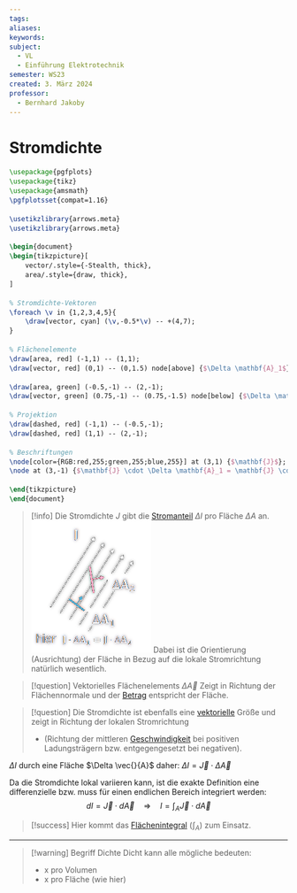 ```yaml
---
tags: 
aliases: 
keywords: 
subject:
  - VL
  - Einführung Elektrotechnik
semester: WS23
created: 3. März 2024
professor:
  - Bernhard Jakoby
---
```

 

# Stromdichte

```tikz
\usepackage{pgfplots}
\usepackage{tikz}
\usepackage{amsmath}
\pgfplotsset{compat=1.16}

\usetikzlibrary{arrows.meta}
\usetikzlibrary{arrows.meta}

\begin{document}
\begin{tikzpicture}[
    vector/.style={-Stealth, thick},
    area/.style={draw, thick},
]

% Stromdichte-Vektoren
\foreach \v in {1,2,3,4,5}{
    \draw[vector, cyan] (\v,-0.5*\v) -- +(4,7);
}

% Flächenelemente
\draw[area, red] (-1,1) -- (1,1);
\draw[vector, red] (0,1) -- (0,1.5) node[above] {$\Delta \mathbf{A}_1$};

\draw[area, green] (-0.5,-1) -- (2,-1);
\draw[vector, green] (0.75,-1) -- (0.75,-1.5) node[below] {$\Delta \mathbf{A}_2$};

% Projektion
\draw[dashed, red] (-1,1) -- (-0.5,-1);
\draw[dashed, red] (1,1) -- (2,-1);

% Beschriftungen
\node[color={RGB:red,255;green,255;blue,255}] at (3,1) {$\mathbf{J}$};
\node at (3,-1) {$\mathbf{J} \cdot \Delta \mathbf{A}_1 = \mathbf{J} \cdot \Delta \mathbf{A}_2$};

\end{tikzpicture}
\end{document}
```

> [!info] Die Stromdichte $J$ gibt die [Stromanteil](elektrischer%20Strom.md) $\Delta I$ pro Fläche $\Delta A$ an.
> ![InlineR|242](assets/BspVekFlaecheStromdichte.png) Dabei ist die Orientierung (Ausrichtung) der Fläche in Bezug auf die lokale Stromrichtung natürlich wesentlich.

> [!question] Vektorielles Flächenelements $\Delta \vec{A}$ 
> Zeigt in Richtung der Flächennormale und der [Betrag](../Mathematik/Algebra/Betrag.md) entspricht der Fläche.

> [!question] Die Stromdichte ist ebenfalls eine [vektorielle](Vektor.md) Größe
> und zeigt in Richtung der lokalen Stromrichtung
> - (Richtung der mittleren [Geschwindigkeit](../Physik/Kinematik.md) bei positiven Ladungsträgern bzw. entgegengesetzt bei negativen).

$\Delta I$ durch eine Fläche $\Delta \vec{}{A}$ daher: $\Delta I=\vec{J} \cdot \Delta \vec{A}$

Da die Stromdichte lokal variieren kann, ist die exakte Definition eine differenzielle bzw. muss für einen endlichen Bereich integriert werden:
$$
d I=\vec{J} \cdot d \vec{A} \quad \Rightarrow \quad I=\int_A \vec{J} \cdot d \vec{A}
$$

> [!success] Hier kommt das [Flächenintegral](Flächenintegral.md) ($\int _{A}$) zum Einsatz.

---

> [!warning] Begriff Dichte
> Dicht kann alle mögliche bedeuten:
> - x pro Volumen
> - x pro Fläche (wie hier)
